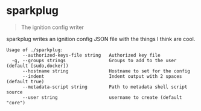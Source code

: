 # sparkplug

> The ignition config writer

sparkplug writes an ignition config JSON file with the things I think are cool.

```
Usage of ./sparkplug:
      --authorized-keys-file string   Authorized key file
  -g, --groups strings                Groups to add to the user (default [sudo,docker])
      --hostname string               Hostname to set for the config
      --indent                        Indent output with 2 spaces (default true)
      --metadata-script string        Path to metadata shell script source
      --user string                   username to create (default "core")
```
